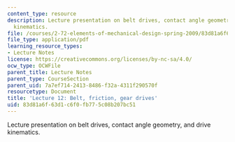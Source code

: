 ```yaml
---
content_type: resource
description: Lecture presentation on belt drives, contact angle geometry, and drive
  kinematics.
file: /courses/2-72-elements-of-mechanical-design-spring-2009/83d81a6f63d1c6f0fb775c08b207bc51_MIT2_72s09_lec12.pdf
file_type: application/pdf
learning_resource_types:
- Lecture Notes
license: https://creativecommons.org/licenses/by-nc-sa/4.0/
ocw_type: OCWFile
parent_title: Lecture Notes
parent_type: CourseSection
parent_uid: 7a7ef714-2413-8486-f32a-4311f290570f
resourcetype: Document
title: 'Lecture 12: Belt, friction, gear drives'
uid: 83d81a6f-63d1-c6f0-fb77-5c08b207bc51
---
```

Lecture presentation on belt drives, contact angle geometry, and drive kinematics.